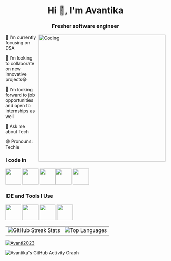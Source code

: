 <h1 align="center">Hi 👋, I'm Avantika</h1>
<h3 align="center">Fresher software engineer</h3>
<img align="right" alt="Coding" width="400" src="https://datastories.konfhub.com/img/mascot/blogging.svg"/>

🌱 I’m currently focusing on DSA

👯 I’m looking to collaborate on new innovative projects😁

🤔 I'm looking forward to job opportunities and open to internships as well


💬 Ask me about Tech

 😄 Pronouns: Techie
### I code in
<img height="50" width="50" src="https://img.icons8.com/color/48/000000/c-plus-plus-logo.png" /> <img height="50" width="50" src="https://img.icons8.com/color/48/000000/python.png" />  <img height="50" width="50" src="https://img.icons8.com/?size=100&id=UFXRpPFebwa2&format=png&color=000000"><img height="50" width="50" src="https://img.icons8.com/color/48/000000/html-5.png" /> <img height="50" width="50" src="https://img.icons8.com/color/48/000000/css3.png" />


### IDE and Tools I Use
<img height="50" width="50" src="https://img.icons8.com/color/48/000000/visual-studio-code-2019.png"/> <img height="50" width="50" src="https://img.icons8.com/color/48/000000/pycharm.png"/> <img height="50" width="50" src="https://img.icons8.com/color/50/000000/git.png"/> <img height="50" src="https://img.icons8.com/color/480/null/notion--v1.png" />



 <table>
  <tr>
    <td>
      <img src="https://github-readme-streak-stats.herokuapp.com/?user=Avanti2023&theme=dark&hide_border=false" alt="GitHub Streak Stats"/>
    </td>
    <td>
      <img src="https://github-readme-stats.vercel.app/api/top-langs/?username=Avanti2023&theme=dark&hide_border=false&include_all_commits=false&count_private=false&layout=compact" alt="Top Languages"/>
    </td>
  </tr>
</table>

<p align="left"> <a href="https://github.com/ryo-ma/github-profile-trophy"><img src="https://github-profile-trophy.vercel.app/?username=Avanti2023" alt="Avanti2023" /></a> </p>


![Avantika's GitHub Activity Graph](https://github-readme-activity-graph.vercel.app/graph?username=Avanti2023&theme=react-dark&hide_border=true&area=true)
<table>

